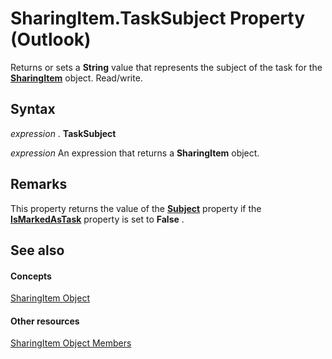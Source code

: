 
# SharingItem.TaskSubject Property (Outlook)

Returns or sets a  **String** value that represents the subject of the task for the **[SharingItem](63dd3451-44f3-7cc4-c6e2-7dad5835a7d2.md)** object. Read/write.


## Syntax

 _expression_ . **TaskSubject**

 _expression_ An expression that returns a **SharingItem** object.


## Remarks

This property returns the value of the  **[Subject](f774ec0f-226a-f2f8-6865-4457b26fdacc.md)** property if the **[IsMarkedAsTask](d71f55d2-d613-d922-dead-14d3b6916a2e.md)** property is set to **False** .


## See also


#### Concepts


[SharingItem Object](63dd3451-44f3-7cc4-c6e2-7dad5835a7d2.md)
#### Other resources


[SharingItem Object Members](719ad60e-2242-2c54-778f-006b61690389.md)
